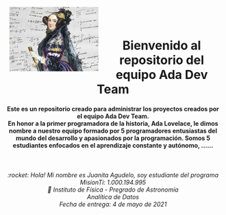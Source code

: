 <p><img height="150px" src="https://github.com/JuanitaAgudelo/My_repositorio/blob/main/60a549515b6df__800x578.jpg" align="left" hspace="10px" vspace="0px"></p>
<br>
<br>
<center> <h1> <b> Bienvenido al repositorio del equipo Ada Dev Team </b> </h1>
<h4> Este es un repositorio creado para administrar los proyectos creados por el equipo Ada Dev Team.
  <br>
En honor a la primer programadora de la historia, Ada Lovelace, le dimos nombre a nuestro equipo formado por 5 programadores entusiastas del mundo del desarrollo y apasionados por la programación. Somos 5 estudiantes enfocados en el aprendizaje constante y autónomo, ......  
  <br>
  </h4> </center>
<br>
<br>
<center> <i>:rocket: Hola! Mi nombre es Juanita Agudelo, soy estudiante del programa MisionTi: 1.000.194.995
<br> 👋 Instituto de Física - Pregrado de Astronomía
<br> Analítica de Datos
<br> Fecha de entrega: 4 de mayo de 2021
</i> </center>
